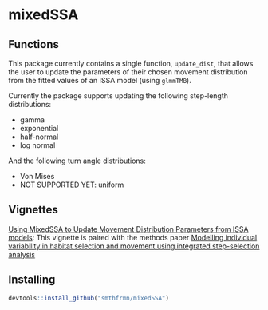 # mixedSSA

## Functions

This package currently contains a single function, `update_dist`, that allows the user to update the parameters of their chosen movement distribution from the fitted values of an ISSA model (using `glmmTMB`).

Currently the package supports updating the following step-length distributions:
- gamma
- exponential
- half-normal
- log normal

And the following turn angle distributions:
- Von Mises
- NOT SUPPORTED YET: uniform

## Vignettes

[Using MixedSSA to Update Movement Distribution Parameters
from ISSA models](https://conservancy.umn.edu/server/api/core/bitstreams/5a2245ec-b285-4b2b-b749-e126165e168d/content): This vignette is paired with the methods paper [Modelling individual variability in habitat selection and movement using integrated step-selection analysis](https://besjournals.onlinelibrary.wiley.com/doi/full/10.1111/2041-210X.14321) 

## Installing
```r
devtools::install_github("smthfrmn/mixedSSA")
```
